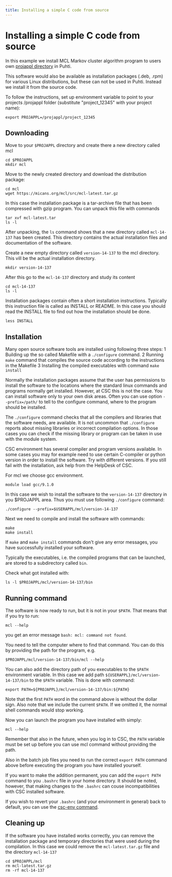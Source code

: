 ```yaml
---
title: Installing a simple C code from source
---
```


# Installing a simple C code from source

In this example we install MCL Markov cluster algorithm program 
to users own [projappl directory](https://docs.csc.fi/computing/disk/) in Puhti.

This software would also be available as installation packages (.deb, .rpm)
for various Linux distributions, but these can not be used in Puhti. Instead we 
install it from the source code.

To follow the instructions, set up environment variable to point to your projects
/projappl folder (substitute "project_12345" with your project name):

```text
export PROJAPPL=/projappl/project_12345
```
## Downloading

Move to your `$PROJAPPL` directory and create there a new directory called mcl

```text
cd $PROJAPPL
mkdir mcl
```
Move to the newly created directory and download the distribution package:
```text
cd mcl
wget https://micans.org/mcl/src/mcl-latest.tar.gz
```
In this case the installation package is a tar-archive file that has been compressed 
with gzip program. You can unpack this file with commands
```text
tar xvf mcl-latest.tar
ls -l
```
After unpacking, the `ls` command shows that a new directory called `mcl-14-137` has 
been created. This directory contains the actual installation files and documentation of the
software. 

Create a new empty directory called `version-14-137` to the mcl directory. This vill be the actual
installation directory.
```text
mkdir version-14-137
```
After this go to the `mcl-14-137` directory and study its content
```text
cd mcl-14-137
ls -l
```
Installation packages contain often a short installation instructions. Typically this 
instruction file is called as INSTALL or README. In this case you should read the 
INSTALL file to find out how the  installation should be done.
```text
less INSTALL
```
## Installation
Many open source software tools are installed using following three steps:
1 Building up the so called Makefile with a `./configure` command.
2 Running `make`  command that compiles the source code according to the instructions in the
Makefile
3 Installing the compiled executables with command `make install`

Normally the installation packages assume that the user has permissions to install the software to
the locations where the standard linux commands and programs normally get installed. However,
at CSC this is not the case. You can install software only to your own disk areas. Often you can
use option `--prefix=/path/` to tell to the configure command, where to the program should be
installed. 

The `./configure` command checks that all the compilers and libraries that the software needs, are
available. It is not uncommon that `./configure` reports about missing libraries or incorrect
compilation options. In those cases you can check if the missing library or program can be taken in
use with the module system. 

CSC environment has several compiler and program versions available. In some cases you may for 
example need to use certain C-compiler or python version in order to install the software. Try
with different versions. If you still fail with the installation, ask help from the HelpDesk of CSC.

For mcl we choose gcc environment.
```text
module load gcc/9.1.0
```

In this case we wish to install the software to the `version-14-137` directory in you
$PROJAPPL area. Thus you must use following `./configure` command:
```text
./configure --prefix=$USERAPPL/mcl/version-14-137
```
Next we need to compile and install the software with commands:
```text
make
make install
```
If `make` and `make install` commands don't give any error messages, you have successfully
installed your software. 

Typically the executables, i.e. the compiled programs that can be launched, are stored to a 
subdirectory called `bin`. 

Check what got installed  with:
```text
ls -l $PROJAPPL/mcl/version-14-137/bin
```

## Running command

The software is now ready to run, but it is not in your `$PATH`. That means that if you try to run:
```text
mcl --help
```
you get an error message `bash: mcl: command not found`.

You need to tell the computer where to find that command. You can do this by providing the path for the 
program, e.g.
```text
$PROJAPPL/mcl/version-14-137/bin/mcl --help
```
You can also add the directory path of you executables to the `$PATH` environment variable. In this case 
we add path `${USERAPPL}/mcl/version-14-137/bin` to the `$PATH` variable. This is done with command:
```text
export PATH=${PROJAPPL}/mcl/version-14-137/bin:${PATH}
```
Note that the first `PATH` word in the command above is without the dollar sign. Also note that we include 
the current `$PATH`. If we omitted it, the normal shell commands would stop working.

Now you can launch the program you have installed with simply:
```text
mcl --help
```

Remember that also in the future, when you log in to CSC, the `PATH` variable must be set up
before you can use mcl command without providing the path. 

Also in the batch job files you need to run the correct `export PATH` command above before 
executing the program you have installed yourself.

If you want to make the addition permanent, you can add the `export PATH` command to you `.bashrc`
file in your home directory. It should be noted, however, that making changes to the `.bashrc` can
couse incompatibilities with CSC installed software.

If you wish to revert your `.bashrc` (and your environment in general) back to default, you can use
the [csc-env command](https://docs.csc.fi/support/tutorials/using_csc_env/).

## Cleaning up

If the software you have installed works correctly, you can remove the installation package and
temporary directories that were used during the compilation. In this case we could remove the 
`mcl-latest.tar.gz` file and the directory `mcl-14-137`
```text
cd $PROJAPPL/mcl
rm mcl-latest.tar.gz
rm -rf mcl-14-137
```




